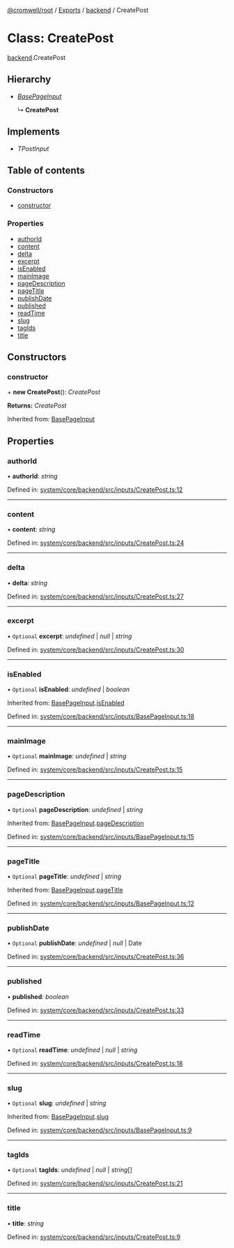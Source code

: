 [@cromwell/root](../README.md) / [Exports](../modules.md) / [backend](../modules/backend.md) / CreatePost

# Class: CreatePost

[backend](../modules/backend.md).CreatePost

## Hierarchy

* [*BasePageInput*](backend.basepageinput.md)

  ↳ **CreatePost**

## Implements

* *TPostInput*

## Table of contents

### Constructors

- [constructor](backend.createpost.md#constructor)

### Properties

- [authorId](backend.createpost.md#authorid)
- [content](backend.createpost.md#content)
- [delta](backend.createpost.md#delta)
- [excerpt](backend.createpost.md#excerpt)
- [isEnabled](backend.createpost.md#isenabled)
- [mainImage](backend.createpost.md#mainimage)
- [pageDescription](backend.createpost.md#pagedescription)
- [pageTitle](backend.createpost.md#pagetitle)
- [publishDate](backend.createpost.md#publishdate)
- [published](backend.createpost.md#published)
- [readTime](backend.createpost.md#readtime)
- [slug](backend.createpost.md#slug)
- [tagIds](backend.createpost.md#tagids)
- [title](backend.createpost.md#title)

## Constructors

### constructor

\+ **new CreatePost**(): *CreatePost*

**Returns:** *CreatePost*

Inherited from: [BasePageInput](backend.basepageinput.md)

## Properties

### authorId

• **authorId**: *string*

Defined in: [system/core/backend/src/inputs/CreatePost.ts:12](https://github.com/CromwellCMS/Cromwell/blob/8568c07/system/core/backend/src/inputs/CreatePost.ts#L12)

___

### content

• **content**: *string*

Defined in: [system/core/backend/src/inputs/CreatePost.ts:24](https://github.com/CromwellCMS/Cromwell/blob/8568c07/system/core/backend/src/inputs/CreatePost.ts#L24)

___

### delta

• **delta**: *string*

Defined in: [system/core/backend/src/inputs/CreatePost.ts:27](https://github.com/CromwellCMS/Cromwell/blob/8568c07/system/core/backend/src/inputs/CreatePost.ts#L27)

___

### excerpt

• `Optional` **excerpt**: *undefined* \| *null* \| *string*

Defined in: [system/core/backend/src/inputs/CreatePost.ts:30](https://github.com/CromwellCMS/Cromwell/blob/8568c07/system/core/backend/src/inputs/CreatePost.ts#L30)

___

### isEnabled

• `Optional` **isEnabled**: *undefined* \| *boolean*

Inherited from: [BasePageInput](backend.basepageinput.md).[isEnabled](backend.basepageinput.md#isenabled)

Defined in: [system/core/backend/src/inputs/BasePageInput.ts:18](https://github.com/CromwellCMS/Cromwell/blob/8568c07/system/core/backend/src/inputs/BasePageInput.ts#L18)

___

### mainImage

• `Optional` **mainImage**: *undefined* \| *string*

Defined in: [system/core/backend/src/inputs/CreatePost.ts:15](https://github.com/CromwellCMS/Cromwell/blob/8568c07/system/core/backend/src/inputs/CreatePost.ts#L15)

___

### pageDescription

• `Optional` **pageDescription**: *undefined* \| *string*

Inherited from: [BasePageInput](backend.basepageinput.md).[pageDescription](backend.basepageinput.md#pagedescription)

Defined in: [system/core/backend/src/inputs/BasePageInput.ts:15](https://github.com/CromwellCMS/Cromwell/blob/8568c07/system/core/backend/src/inputs/BasePageInput.ts#L15)

___

### pageTitle

• `Optional` **pageTitle**: *undefined* \| *string*

Inherited from: [BasePageInput](backend.basepageinput.md).[pageTitle](backend.basepageinput.md#pagetitle)

Defined in: [system/core/backend/src/inputs/BasePageInput.ts:12](https://github.com/CromwellCMS/Cromwell/blob/8568c07/system/core/backend/src/inputs/BasePageInput.ts#L12)

___

### publishDate

• `Optional` **publishDate**: *undefined* \| *null* \| Date

Defined in: [system/core/backend/src/inputs/CreatePost.ts:36](https://github.com/CromwellCMS/Cromwell/blob/8568c07/system/core/backend/src/inputs/CreatePost.ts#L36)

___

### published

• **published**: *boolean*

Defined in: [system/core/backend/src/inputs/CreatePost.ts:33](https://github.com/CromwellCMS/Cromwell/blob/8568c07/system/core/backend/src/inputs/CreatePost.ts#L33)

___

### readTime

• `Optional` **readTime**: *undefined* \| *null* \| *string*

Defined in: [system/core/backend/src/inputs/CreatePost.ts:18](https://github.com/CromwellCMS/Cromwell/blob/8568c07/system/core/backend/src/inputs/CreatePost.ts#L18)

___

### slug

• `Optional` **slug**: *undefined* \| *string*

Inherited from: [BasePageInput](backend.basepageinput.md).[slug](backend.basepageinput.md#slug)

Defined in: [system/core/backend/src/inputs/BasePageInput.ts:9](https://github.com/CromwellCMS/Cromwell/blob/8568c07/system/core/backend/src/inputs/BasePageInput.ts#L9)

___

### tagIds

• `Optional` **tagIds**: *undefined* \| *null* \| *string*[]

Defined in: [system/core/backend/src/inputs/CreatePost.ts:21](https://github.com/CromwellCMS/Cromwell/blob/8568c07/system/core/backend/src/inputs/CreatePost.ts#L21)

___

### title

• **title**: *string*

Defined in: [system/core/backend/src/inputs/CreatePost.ts:9](https://github.com/CromwellCMS/Cromwell/blob/8568c07/system/core/backend/src/inputs/CreatePost.ts#L9)
